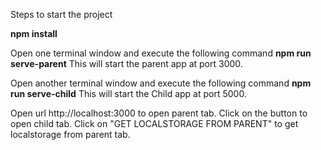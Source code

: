 Steps to start the project

**npm install**

Open one terminal window and execute the following command
**npm run serve-parent**
This will start the parent app at port 3000.

Open another terminal window and execute the following command
**npm run serve-child**
This will start the Child app at port 5000.


Open url http://localhost:3000 to open parent tab. Click on the button to open child tab. Click on "GET LOCALSTORAGE FROM PARENT" to get localstorage from parent tab.

